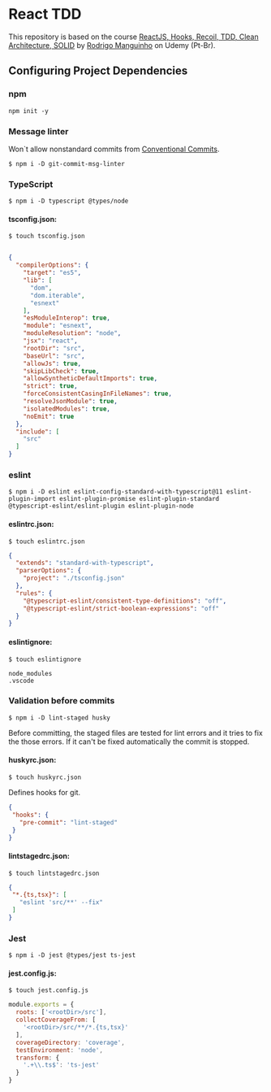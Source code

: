 # React TDD

This repository is based on the course [ReactJS, Hooks, Recoil, TDD, Clean Architecture, SOLID](https://www.udemy.com/course/react-com-mango/) by [Rodrigo Manguinho](https://www.udemy.com/user/rodrigo-manguinho/) on Udemy (Pt-Br).

## Configuring Project Dependencies

### npm

`npm init -y`

### Message linter

Won`t allow nonstandard commits from [Conventional Commits](https://www.conventionalcommits.org/en/v1.0.0/).

`$ npm i -D git-commit-msg-linter`

### TypeScript

`$ npm i -D typescript @types/node`

#### tsconfig.json:

`$ touch tsconfig.json`

``` json

{
  "compilerOptions": {
    "target": "es5",
    "lib": [
      "dom",
      "dom.iterable",
      "esnext"
    ],
    "esModuleInterop": true,
    "module": "esnext",
    "moduleResolution": "node",
    "jsx": "react",
    "rootDir": "src",
    "baseUrl": "src",
    "allowJs": true,
    "skipLibCheck": true,
    "allowSyntheticDefaultImports": true,
    "strict": true,
    "forceConsistentCasingInFileNames": true,
    "resolveJsonModule": true,
    "isolatedModules": true,
    "noEmit": true
  },
  "include": [
    "src"
  ]
}
```

### eslint

`$ npm i -D eslint eslint-config-standard-with-typescript@11 eslint-plugin-import eslint-plugin-promise eslint-plugin-standard @typescript-eslint/eslint-plugin eslint-plugin-node`

#### eslintrc.json:

`$ touch eslintrc.json`

```json
{
  "extends": "standard-with-typescript",
  "parserOptions": {
    "project": "./tsconfig.json"
  },
  "rules": {
    "@typescript-eslint/consistent-type-definitions": "off",
    "@typescript-eslint/strict-boolean-expressions": "off"
  }
}
```

#### eslintignore:

`$ touch eslintignore`

``` text
node_modules
.vscode
```

### Validation before commits

`$ npm i -D lint-staged husky`

Before committing, the staged files are tested for lint errors and it tries to fix the those errors. If it can't be fixed automatically the commit is stopped.

#### huskyrc.json:

`$ touch huskyrc.json`

Defines hooks for git.

 ```json
{
  "hooks": {
    "pre-commit": "lint-staged"
  }
}
```

#### lintstagedrc.json:

`$ touch lintstagedrc.json`

 ```json
 {
  "*.{ts,tsx}": [
    "eslint 'src/**' --fix"
  ]
}
```

### Jest

`$ npm i -D jest @types/jest ts-jest`

#### jest.config.js:

`$ touch jest.config.js`

```javascript
module.exports = {
  roots: ['<rootDir>/src'],
  collectCoverageFrom: [
    '<rootDir>/src/**/*.{ts,tsx}'
  ],
  coverageDirectory: 'coverage',
  testEnvironment: 'node',
  transform: {
    '.+\\.ts$': 'ts-jest'
  }
}
```
